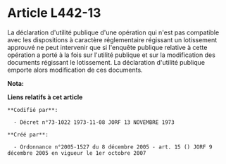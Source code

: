 # Article L442-13

La déclaration d'utilité publique d'une opération qui n'est pas compatible avec les dispositions à caractère réglementaire
régissant un lotissement approuvé ne peut intervenir que si l'enquête publique relative à cette opération a porté à la fois
sur l'utilité publique et sur la modification des documents régissant le lotissement. La déclaration d'utilité publique
emporte alors modification de ces documents.

**Nota:**



**Liens relatifs à cet article**

	**Codifié par**:

	  - Décret n°73-1022 1973-11-08 JORF 13 NOVEMBRE 1973

	**Créé par**:

	  - Ordonnance n°2005-1527 du 8 décembre 2005 - art. 15 () JORF 9 décembre 2005 en vigueur le 1er octobre 2007
